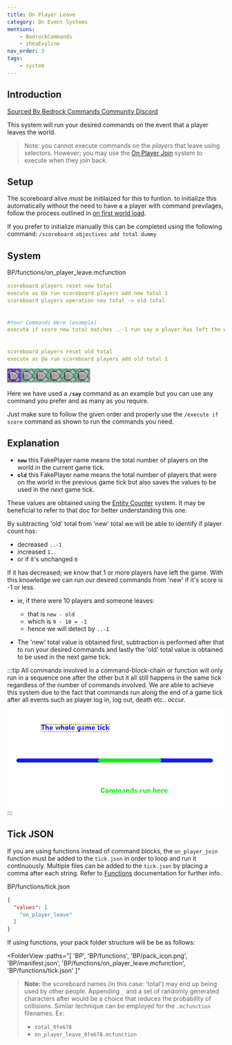 ```yaml
---
title: On Player Leave
category: On Event Systems
mentions:
    - BedrockCommands
    - zheaEvyline
nav_order: 3
tags:
    - system
---
```


## Introduction

[Sourced By Bedrock Commands Community Discord](https://discord.gg/SYstTYx5G5)

This system will run your desired commands on the event that a player leaves the world.

> Note: you cannot execute commands on the *players* that leave using selectors. However; you may use the [On Player Join](/commands/on-player-join) system to execute when they join back.

## Setup
The scoreboard alive must be initilaized for this to funtion. to initialize this automatically without the need to have a a player with command previlages, follow the process outlined in [on first world load](/commands/on-first-world-load).

If you prefer to initialize manually this can be completed using the following command:
`/scoreboard objectives add total dummy`

## System

<CodeHeader>BP/functions/on_player_leave.mcfunction</CodeHeader>

```yaml
scoreboard players reset new total
execute as @a run scoreboard players add new total 1
scoreboard players operation new total -= old total


#Your Commands Here (example)
execute if score new total matches ..-1 run say a player has left the world


scoreboard players reset old total
execute as @a run scoreboard players add old total 1
```

![commandBlockChain6](/assets/images/commands/commandBlockChain/6.png)

Here we have used a **`/say`** command as an example but you can use any command you prefer and as many as you require.

Just make sure to follow the given order and properly use the `/execute if score` command as shown to run the commands you need.

## Explanation

- **` new `** this FakePlayer name means the total number of players on the world in the current game tick.
- **` old `** this FakePlayer name means the total number of players that were on the world in the previous game tick but also saves the values to be used in the *next* game tick.

These values are obtained using the [Entity Counter](/commands/entity-counter) system. It may be beneficial to refer to that doc for better understanding this one.

By subtracting 'old' total from 'new' total we will be able to identify if player count has:
- decreased ` ..-1 `
- increased ` 1.. `
- or if it's unchanged ` 0 `

If it has decreased; we know that 1 or more players have left the game.
With this knowledge we can run our desired commands from 'new' if it's score is -1 or less.
- ie, if there were 10 players and someone leaves:
    - that is ` new - old `
    - which is ` 9 - 10 = -1 `
    - hence we will detect by ` ..-1 `

- The 'new' total value is obtained first, subtraction is performed after that to run your desired commands and lastly the 'old' total value is obtained to be used in the next game tick.

:::tip
All commands involved in a command-block-chain or function will only run in a sequence one after the other but it all still happens in the same tick regardless of the number of commands involved. We are able to achieve this system due to the fact that commands run along the end of a game tick after all events such as player log in, log out, death etc.. occur.

![gametick](/assets/images/commands/gametick.png)
:::

## Tick JSON

If you are using functions instead of command blocks, the ` on_player_join ` function must be added to the ` tick.json ` in order to loop and run it continuously. Multiple files can be added to the ` tick.json ` by placing a comma after each string. Refer to [Functions](/commands/mcfunctions#tick-json) documentation for further info.

<CodeHeader>BP/functions/tick.json</CodeHeader>
```json
{
  "values": [
    "on_player_leave"
  ]
}
```

If using functions, your pack folder structure will be be as follows:

<FolderView
	:paths="[
    'BP',
    'BP/functions',
    'BP/pack_icon.png',
    'BP/manifest.json',
    'BP/functions/on_player_leave.mcfunction',
    'BP/functions/tick.json'
]"
></FolderView>

> **Note:** the scoreboard names (in this case: 'total') may end up being used by other people. Appending ` _ ` and a set of randomly generated characters after would be a choice that reduces the probability of collisions. Similar technique can be employed for the ` .mcfunction ` filenames. Ex:
> - ` total_0fe678 `
> - ` on_player_leave_0fe678.mcfunction `
